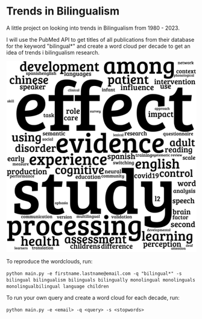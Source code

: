 # Trends in Bilingualism

A little project on looking into trends in Bilingualism from 1980 - 2023.

I will use the PubMed API to get titles of all publications from their database for the keyword "bilingual*" and create a word cloud per decade to get an idea of trends i bilingualism research.

![20202s](https://github.com/dmnkfr/bilingual_clouds/blob/main/output/2020s.png?raw=true)

To reproduce the wordclouds, run:

`python main.py -e firstname.lastname@email.com -q "bilingual*" -s bilingual bilingualism bilinguals bilingually monolingual monolinguals  monolingualbilingual language children`

To run your own query and create a word cloud for each decade, run:

`python main.py -e <email> -q <query> -s <stopwords>`
